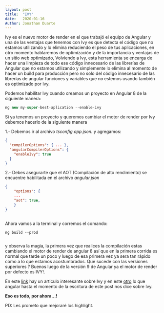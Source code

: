 ```yaml
---
layout: post
title:  "IVY"
date:   2020-01-16
Author: Jonathan Duarte
---
```



 Ivy es el nuevo motor de render en el que trabajó el equipo de Angular y una de las ventajas que tenemos con Ivy es que detecta el código que no estamos utilizando y lo elimina reduciendo el peso de tus aplicaciones, en otro momento hablaremos de optimización y de la importancia y ventajas de un sitio web optimizado, Volviendo a Ivy, esta herramienta se encarga de hacer una limpieza de todo ese código innecesario de las librerías de Angular que no estamos utilizando y simplemente lo elimina al momento de hacer un build para producción pero no solo del código innecesario de las librerías de angular funciones y variables que no estemos usando también es optimizado por Ivy. 

Podemos habilitar Ivy cuando creamos un proyecto en Angular 8 de la siguiente manera:

```javascript
ng new my-super-best-aplication --enable-ivy
```

Si ya tenemos un proyecto y queremos cambiar el motor de render por Ivy debemos hacerlo de la siguiente manera 

1.- Debemos ir al archivo *tsconfig.app.json.* y agregamos:

```json
{
  "compilerOptions": { ... },
  "angularCompilerOptions": {
    "enableIvy": true
  }
}
```

2.- Debes asegurarte que el AOT (Compilación de alto rendimiento) se encuentre habilitada en el archivo *angular.json*

```json
{
    "options": {
    ...
    "aot": true,
    }
}
  
```

Ahora vamos a la terminal y corremos el comando:

```shell
ng build --prod
  
```

y observa la magia, la primera vez que realices la compilación estas cambiando el motor de render de angular 8 así que en la primera corrida es normal que tarde un poco y luego de esa primera vez ya sera tan rápido como a lo que estamos acostumbrados. Que sucede con las versiones superiores ? Buenos luego de la versión 9 de Angular ya el motor de render por defecto es IVY!.   
   
En este [link][1] hay un articulo interesante sobre Ivy y en este [otro][2] lo que angular hasta el momento de la escritura de este post nos dice sobre Ivy.

__Eso es todo, por ahora...!__

PD: Les prometo que mejoraré los highlight.



[1]: https://blog.angular.io/its-time-for-the-compatibility-opt-in-preview-of-ivy-38f3542a282f
[2]: https://angular.io/guide/ivy